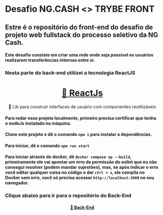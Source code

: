 # Desafio NG.CASH <> TRYBE FRONT

## Estre é o repositório do front-end do desafio de projeto web fullstack do processo seletivo da NG Cash.

#### Este desafio consiste em criar uma rede onde seja possível os usuários realizarem transferências internas entre si.

### Nesta parte do back-end utilizei a tecnologia ReactJS

<h1 align="center">
    <a href="https://pt-br.reactjs.org/">🔗 ReactJs</a>
</h1>
<p align="center">🚀 Lib para construir interfaces de usuário com componentes reutilizáveis</p>

#### Para rodar esse projeto localmente, primeiro precisa certificar que tenha o nodeJs instalado na máquina.

#### Clone este projeto e dê o comando `npm i` para instalar a dependências.

#### Para iniciar, dê o comando `npm run start`

#### Para iniciar através do docker, dê `docker compose up --build`, primeiramente ele vai apontar um erro de permissão do eslint que eu não consegui resolver (podem mandar sujestões), mas, se após indicar o erro você editar qualquer coisa no código e dar `ctrl + z`, ele compila no Docker sem erro, você só precisa acessar `http://localhost:3000` no seu navegador.

### Clique abaixo para ir para o repositório do Back-End

<h4 align="center">
    <a href="https://github.com/AgarbSpace/PS-NGCASH-BACK">🔗 Back-End</a>
</h4>

